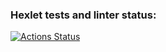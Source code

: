 ### Hexlet tests and linter status:
[![Actions Status](https://github.com/uvrdem1/frontend-project-44/actions/workflows/hexlet-check.yml/badge.svg)](https://github.com/uvrdem1/frontend-project-44/actions)